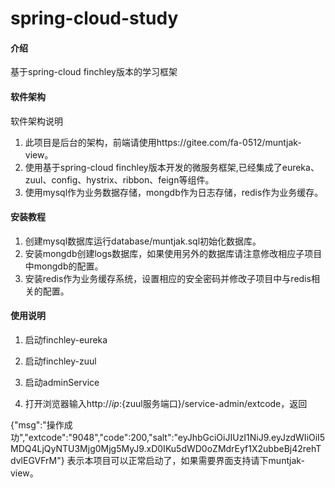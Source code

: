 # spring-cloud-study

#### 介绍
基于spring-cloud finchley版本的学习框架

#### 软件架构
软件架构说明

1. 此项目是后台的架构，前端请使用https://gitee.com/fa-0512/muntjak-view。
2. 使用基于spring-cloud finchley版本开发的微服务框架,已经集成了eureka、zuul、config、hystrix、ribbon、feign等组件。
3. 使用mysql作为业务数据存储，mongdb作为日志存储，redis作为业务缓存。

#### 安装教程

1. 创建mysql数据库运行database/muntjak.sql初始化数据库。
2. 安装mongdb创建logs数据库，如果使用另外的数据库请注意修改相应子项目中mongdb的配置。
3. 安装redis作为业务缓存系统，设置相应的安全密码并修改子项目中与redis相关的配置。

#### 使用说明

1. 启动finchley-eureka
2. 启动finchley-zuul
3. 启动adminService

4. 打开浏览器输入http://${ip}:${zuul服务端口}/service-admin/extcode，返回

{"msg":"操作成功","extcode":"9048","code":200,"salt":"eyJhbGciOiJIUzI1NiJ9.eyJzdWIiOiI5MDQ4LjQyNTU3Mjg0Mjg5MyJ9.xD0IKu5dWD0oZMdrEyf1X2ubbeBj42rehTdvlEGVFrM"}
表示本项目可以正常启动了，如果需要界面支持请下muntjak-view。